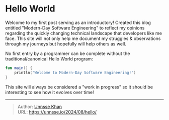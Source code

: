 # Hello World


Welcome to my first post serving as an introductory! Created this blog entitled "Modern-Day Software Engineering" to reflect my opinions regarding
the quickly changing technical landscape that developers like me face. This site will not only help me document my struggles
& observations through my journeys but hopefully will help others as well. 

No first entry by a programmer can be complete without the traditional/canonical Hello World program:
 
```kotlin
fun main() {
    println("Welcome to Modern-Day Software Engineering!")
}
```

This site will always be considered a "work in progress" so it should be interesting to see how it evolves over time!

---

> Author: [Unnsse Khan](https://github.com/unnsse)  
> URL: https://unnsse.io/2024/08/hello/  

